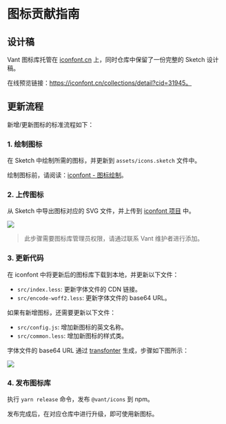 # 图标贡献指南

## 设计稿

Vant 图标库托管在 [iconfont.cn](https://iconfont.cn) 上，同时仓库中保留了一份完整的 Sketch 设计稿。

在线预览链接：https://iconfont.cn/collections/detail?cid=31945。

## 更新流程

新增/更新图标的标准流程如下：

### 1. 绘制图标

在 Sketch 中绘制所需的图标，并更新到 `assets/icons.sketch` 文件中。

绘制图标前，请阅读：[iconfont - 图标绘制](https://www.iconfont.cn/help/detail?spm=a313x.7781069.1998910419.16&helptype=draw)。

### 2. 上传图标

从 Sketch 中导出图标对应的 SVG 文件，并上传到 [iconfont 项目](https://www.iconfont.cn/manage/index?manage_type=myprojects&projectId=2553510) 中。

<img src="https://img.yzcdn.cn/upload_files/2021/12/21/Fi0XXEorB1SVr_BT-Dz6txHOKNlB.png">

> 此步骤需要图标库管理员权限，请通过联系 Vant 维护者进行添加。

### 3. 更新代码

在 iconfont 中将更新后的图标库下载到本地，并更新以下文件：

- `src/index.less`: 更新字体文件的 CDN 链接。
- `src/encode-woff2.less`: 更新字体文件的 base64 URL。

如果有新增图标，还需要更新以下文件：

- `src/config.js`: 增加新图标的英文名称。
- `src/common.less`: 增加新图标的样式类。

字体文件的 base64 URL 通过 [transfonter](https://transfonter.org/) 生成，步骤如下图所示：

<img src="https://img01.yzcdn.cn/upload_files/2021/12/21/FlMHanQNhDV1XWaw8spnAtHKumjW.png">

### 4. 发布图标库

执行 `yarn release` 命令，发布 `@vant/icons` 到 npm。

发布完成后，在对应仓库中进行升级，即可使用新图标。
